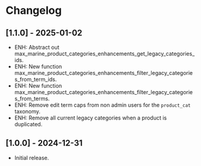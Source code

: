 # Changelog

## [1.1.0] - 2025-01-02
* ENH: Abstract out max_marine_product_categories_enhancements_get_legacy_categories_ids.
* ENH: New function max_marine_product_categories_enhancements_filter_legacy_categories_from_term_ids.
* ENH: New function max_marine_product_categories_enhancements_filter_legacy_categories_from_terms.
* ENH: Remove edit term caps from non admin users for the `product_cat` taxonomy.
* ENH: Remove all current legacy categories when a product is duplicated.

## [1.0.0] - 2024-12-31
* Initial release.